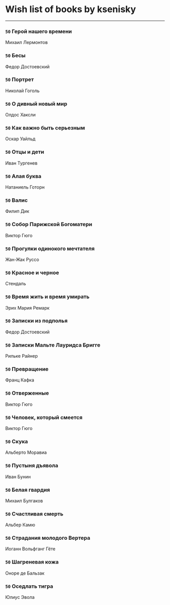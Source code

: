 # Wish list of books by ksenisky
---

### `50` Герой нашего времени
Михаил Лермонтов

### `50` Бесы
Федор Достоевский

### `50` Портрет
Николай Гоголь

### `50` О дивный новый мир
Олдос Хаксли

### `50` Как важно быть серьезным
Оскар Уайльд

### `50` Отцы и дети
Иван Тургенев

### `50` Алая буква
Натаниель Готорн

### `50` Валис
Филип Дик

### `50` Собор Парижской Богоматери
Виктор Гюго

### `50` Прогулки одинокого мечтателя
Жан-Жак Руссо

### `50` Красное и черное
Стендаль

### `50` Время жить и время умирать
Эрих Мария Ремарк

### `50` Записки из подполья
Федор Достоевский

### `50` Записки Мальте Лауридса Бригге
Рильке Райнер

### `50` Превращение
Франц Кафка

### `50` Отверженные
Виктор Гюго

### `50` Человек, который смеется
Виктор Гюго

### `50` Скука
Альберто Моравиа

### `50` Пустыня дъявола
Иван Бунин

### `50` Белая гвардия
Михаил Булгаков

### `50` Счастливая смерть
Альбер Камю

### `50` Страдания молодого Вертера
Иоганн Вольфганг Гёте

### `50` Шагреневая кожа
Оноре де Бальзак

### `50` Оседлать тигра
Юлиус Эвола


